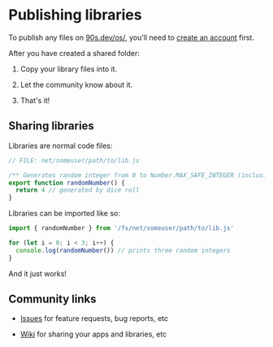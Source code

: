 # Publishing libraries

To publish any files on [90s.dev/os/](/os/),
you'll need to [create an account](creating-an-account.md#creating-an-account) first.

After you have created a shared folder:

1. Copy your library files into it.

2. Let the community know about it.

3. That's it!

## Sharing libraries

Libraries are normal code files:

```ts
// FILE: net/someuser/path/to/lib.js

/** Generates random integer from 0 to Number.MAX_SAFE_INTEGER (inclusive) */
export function randomNumber() {
  return 4 // generated by dice roll
}
```

Libraries can be imported like so:

```ts
import { randomNumber } from '/fs/net/someuser/path/to/lib.js'

for (let i = 0; i < 3; i++) {
  console.log(randomNumber()) // prints three random integers
}
```

And it just works!


## Community links

- [Issues](https://github.com/ppl-90s-dev/ppl/issues) for feature requests, bug reports, etc

- [Wiki](https://github.com/ppl-90s-dev/ppl/wiki) for sharing your apps and libraries, etc
